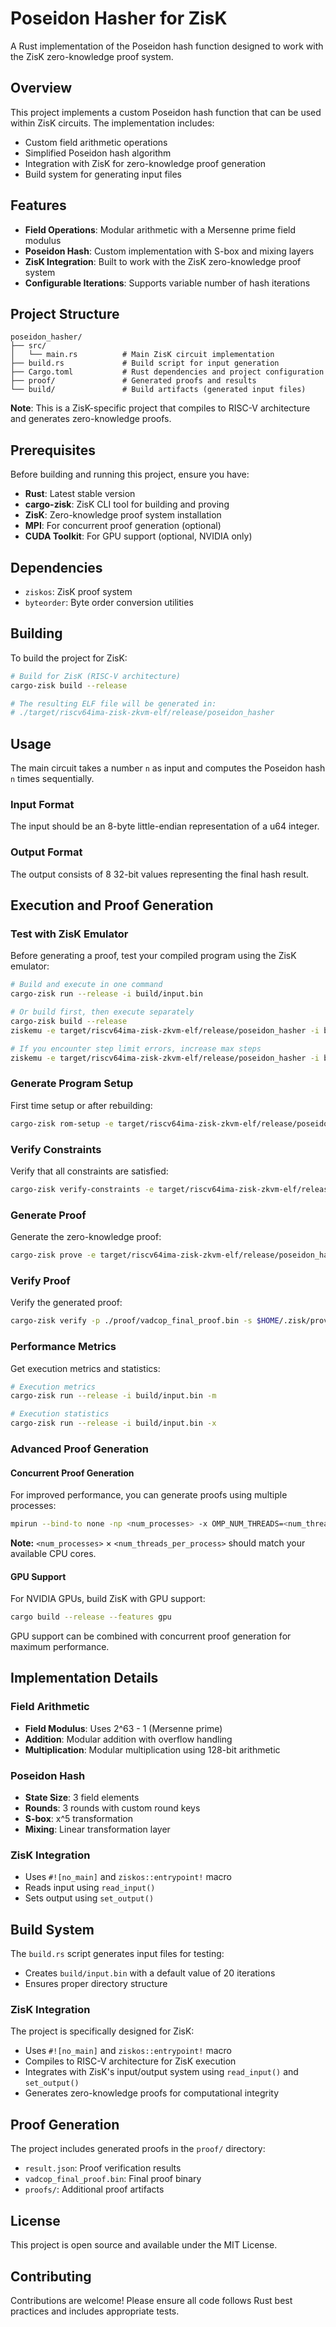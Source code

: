 # Poseidon Hasher for ZisK

A Rust implementation of the Poseidon hash function designed to work with the ZisK zero-knowledge proof system.

## Overview

This project implements a custom Poseidon hash function that can be used within ZisK circuits. The implementation includes:

- Custom field arithmetic operations
- Simplified Poseidon hash algorithm
- Integration with ZisK for zero-knowledge proof generation
- Build system for generating input files

## Features

- **Field Operations**: Modular arithmetic with a Mersenne prime field modulus
- **Poseidon Hash**: Custom implementation with S-box and mixing layers
- **ZisK Integration**: Built to work with the ZisK zero-knowledge proof system
- **Configurable Iterations**: Supports variable number of hash iterations

## Project Structure

```
poseidon_hasher/
├── src/
│   └── main.rs          # Main ZisK circuit implementation
├── build.rs             # Build script for input generation
├── Cargo.toml           # Rust dependencies and project configuration
├── proof/               # Generated proofs and results
└── build/               # Build artifacts (generated input files)
```

**Note**: This is a ZisK-specific project that compiles to RISC-V architecture and generates zero-knowledge proofs.

## Prerequisites

Before building and running this project, ensure you have:

- **Rust**: Latest stable version
- **cargo-zisk**: ZisK CLI tool for building and proving
- **ZisK**: Zero-knowledge proof system installation
- **MPI**: For concurrent proof generation (optional)
- **CUDA Toolkit**: For GPU support (optional, NVIDIA only)

## Dependencies

- `ziskos`: ZisK proof system
- `byteorder`: Byte order conversion utilities

## Building

To build the project for ZisK:

```bash
# Build for ZisK (RISC-V architecture)
cargo-zisk build --release

# The resulting ELF file will be generated in:
# ./target/riscv64ima-zisk-zkvm-elf/release/poseidon_hasher
```

## Usage

The main circuit takes a number `n` as input and computes the Poseidon hash `n` times sequentially.

### Input Format

The input should be an 8-byte little-endian representation of a u64 integer.

### Output Format

The output consists of 8 32-bit values representing the final hash result.

## Execution and Proof Generation

### Test with ZisK Emulator

Before generating a proof, test your compiled program using the ZisK emulator:

```bash
# Build and execute in one command
cargo-zisk run --release -i build/input.bin

# Or build first, then execute separately
cargo-zisk build --release
ziskemu -e target/riscv64ima-zisk-zkvm-elf/release/poseidon_hasher -i build/input.bin

# If you encounter step limit errors, increase max steps
ziskemu -e target/riscv64ima-zisk-zkvm-elf/release/poseidon_hasher -i build/input.bin -n 10000000000
```

### Generate Program Setup

First time setup or after rebuilding:

```bash
cargo-zisk rom-setup -e target/riscv64ima-zisk-zkvm-elf/release/poseidon_hasher -k $HOME/.zisk/provingKey
```

### Verify Constraints

Verify that all constraints are satisfied:

```bash
cargo-zisk verify-constraints -e target/riscv64ima-zisk-zkvm-elf/release/poseidon_hasher -i build/input.bin -w $HOME/.zisk/bin/libzisk_witness.so -k $HOME/.zisk/provingKey
```

### Generate Proof

Generate the zero-knowledge proof:

```bash
cargo-zisk prove -e target/riscv64ima-zisk-zkvm-elf/release/poseidon_hasher -i build/input.bin -w $HOME/.zisk/bin/libzisk_witness.so -k $HOME/.zisk/provingKey -o proof -a -y
```

### Verify Proof

Verify the generated proof:

```bash
cargo-zisk verify -p ./proof/vadcop_final_proof.bin -s $HOME/.zisk/provingKey/zisk/vadcop_final/vadcop_final.starkinfo.json -e $HOME/.zisk/provingKey/zisk/vadcop_final/vadcop_final.verifier.bin -k $HOME/.zisk/provingKey/zisk/vadcop_final/vadcop_final.verkey.json
```

### Performance Metrics

Get execution metrics and statistics:

```bash
# Execution metrics
cargo-zisk run --release -i build/input.bin -m

# Execution statistics
cargo-zisk run --release -i build/input.bin -x
```

### Advanced Proof Generation

#### Concurrent Proof Generation

For improved performance, you can generate proofs using multiple processes:

```bash
mpirun --bind-to none -np <num_processes> -x OMP_NUM_THREADS=<num_threads_per_process> -x RAYON_NUM_THREADS=<num_threads_per_process> target/release/cargo-zisk prove -e target/riscv64ima-zisk-zkvm-elf/release/poseidon_hasher -i build/input.bin -o proof -a -y
```

**Note:** `<num_processes>` × `<num_threads_per_process>` should match your available CPU cores.

#### GPU Support

For NVIDIA GPUs, build ZisK with GPU support:

```bash
cargo build --release --features gpu
```

GPU support can be combined with concurrent proof generation for maximum performance.

## Implementation Details

### Field Arithmetic

- **Field Modulus**: Uses 2^63 - 1 (Mersenne prime)
- **Addition**: Modular addition with overflow handling
- **Multiplication**: Modular multiplication using 128-bit arithmetic

### Poseidon Hash

- **State Size**: 3 field elements
- **Rounds**: 3 rounds with custom round keys
- **S-box**: x^5 transformation
- **Mixing**: Linear transformation layer

### ZisK Integration

- Uses `#![no_main]` and `ziskos::entrypoint!` macro
- Reads input using `read_input()`
- Sets output using `set_output()`

## Build System

The `build.rs` script generates input files for testing:
- Creates `build/input.bin` with a default value of 20 iterations
- Ensures proper directory structure

### ZisK Integration

The project is specifically designed for ZisK:
- Uses `#![no_main]` and `ziskos::entrypoint!` macro
- Compiles to RISC-V architecture for ZisK execution
- Integrates with ZisK's input/output system using `read_input()` and `set_output()`
- Generates zero-knowledge proofs for computational integrity

## Proof Generation

The project includes generated proofs in the `proof/` directory:
- `result.json`: Proof verification results
- `vadcop_final_proof.bin`: Final proof binary
- `proofs/`: Additional proof artifacts

## License

This project is open source and available under the MIT License.

## Contributing

Contributions are welcome! Please ensure all code follows Rust best practices and includes appropriate tests.
